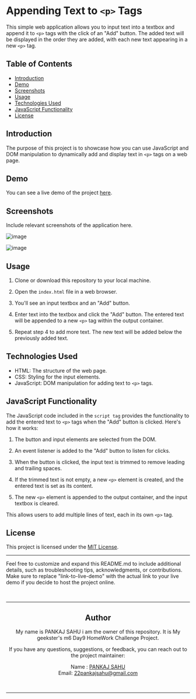 # Appending Text to `<p>` Tags

This simple web application allows you to input text into a textbox and append it to `<p>` tags with the click of an "Add" button. The added text will be displayed in the order they are added, with each new text appearing in a new `<p>` tag.

## Table of Contents

- [Introduction](#introduction)
- [Demo](#demo)
- [Screenshots](#screenshots)
- [Usage](#usage)
- [Technologies Used](#technologies-used)
- [JavaScript Functionality](#javascript-functionality)
- [License](#license)

## Introduction

The purpose of this project is to showcase how you can use JavaScript and DOM manipulation to dynamically add and display text in `<p>` tags on a web page.

## Demo

You can see a live demo of the project [here](https://22pankajsahu.github.io/m6Day9HomeWorkChallenge/).

## Screenshots

Include relevant screenshots of the application here.

![image](https://github.com/22pankajsahu/m6Day9HomeWorkChallenge/assets/135128502/139b2025-caba-418e-8672-51a2780be80b)

![image](https://github.com/22pankajsahu/m6Day9HomeWorkChallenge/assets/135128502/3988f7de-fa62-4570-a264-0aa3568fcfcc)


## Usage

1. Clone or download this repository to your local machine.

2. Open the `index.html` file in a web browser.

3. You'll see an input textbox and an "Add" button.

4. Enter text into the textbox and click the "Add" button. The entered text will be appended to a new `<p>` tag within the output container.

5. Repeat step 4 to add more text. The new text will be added below the previously added text.

## Technologies Used

- HTML: The structure of the web page.
- CSS: Styling for the input elements.
- JavaScript: DOM manipulation for adding text to `<p>` tags.

## JavaScript Functionality

The JavaScript code included in the `script tag`  provides the functionality to add the entered text to `<p>` tags when the "Add" button is clicked. Here's how it works:

1. The button and input elements are selected from the DOM.

2. An event listener is added to the "Add" button to listen for clicks.

3. When the button is clicked, the input text is trimmed to remove leading and trailing spaces.

4. If the trimmed text is not empty, a new `<p>` element is created, and the entered text is set as its content.

5. The new `<p>` element is appended to the output container, and the input textbox is cleared.

This allows users to add multiple lines of text, each in its own `<p>` tag.

## License

This project is licensed under the [MIT License](LICENSE).

---

Feel free to customize and expand this README.md to include additional details, such as troubleshooting tips, acknowledgments, or contributions. Make sure to replace "link-to-live-demo" with the actual link to your live demo if you decide to host the project online.

<br> <div align="center"> 

---
## Author

My name is PANKAJ SAHU i am the owner of this repository. It is My geekster's m6 Day9 HomeWork Challenge Project.

If you have any questions, suggestions, or feedback, you can reach out to the project maintainer:

 Name : [PANKAJ SAHU](https://linkedin.com/in/22pankajsahu-) <br>
 Email: [22pankajsahu@gmail.com](mailto:22pankajsahu@gmail.com)

<br>

---
</div>

